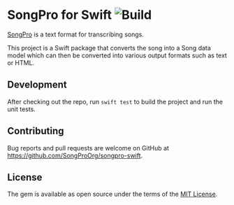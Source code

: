 # SongPro for Swift ![Build](https://github.com/SongProOrg/songpro-swift/workflows/Build/badge.svg?branch=master)

[SongPro](https://songpro.org) is a text format for transcribing songs.
 
This project is a Swift package that converts the song into a Song data model which can then be converted into various output formats such as text or HTML.

## Development

After checking out the repo, run `swift test` to build the project and run the unit tests. 

## Contributing

Bug reports and pull requests are welcome on GitHub at <https://github.com/SongProOrg/songpro-swift>.

## License

The gem is available as open source under the terms of the [MIT License](https://opensource.org/licenses/MIT).
